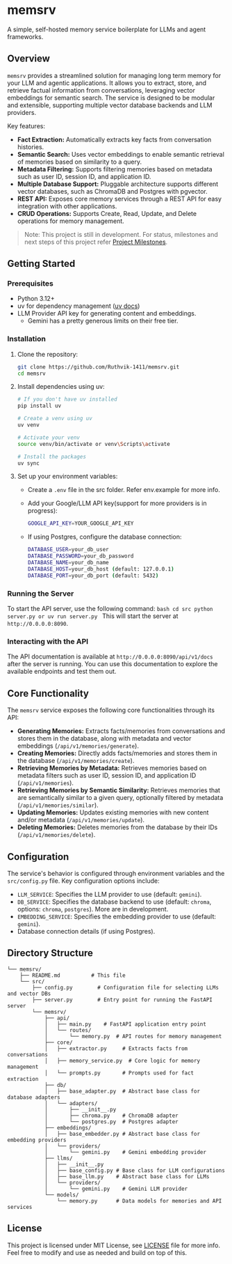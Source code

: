 # memsrv

A simple, self-hosted memory service boilerplate for LLMs and agent frameworks.

## Overview

`memsrv` provides a streamlined solution for managing long term memory for your LLM and agentic applications. It allows you to extract, store, and retrieve factual information from conversations, leveraging vector embeddings for semantic search. The service is designed to be modular and extensible, supporting multiple vector database backends and LLM providers.

Key features:

*   **Fact Extraction:** Automatically extracts key facts from conversation histories.
*   **Semantic Search:** Uses vector embeddings to enable semantic retrieval of memories based on similarity to a query.
*   **Metadata Filtering:** Supports filtering memories based on metadata such as user ID, session ID, and application ID.
*   **Multiple Database Support:** Pluggable architecture supports different vector databases, such as ChromaDB and Postgres with pgvector.
*   **REST API:** Exposes core memory services through a REST API for easy integration with other applications.
*   **CRUD Operations:** Supports Create, Read, Update, and Delete operations for memory management.

> Note: This project is still in development. For status, milestones and next steps of this project refer [Project Milestones](./Milestones.md).
## Getting Started

### Prerequisites

*   Python 3.12+
*   uv for dependency management ([uv docs](https://pypi.org/project/uv/))
*   LLM Provider API key for generating content and embeddings.
    - Gemini has a pretty generous limits on their free tier.

### Installation

1.  Clone the repository:

    ```bash
    git clone https://github.com/Ruthvik-1411/memsrv.git
    cd memsrv
    ```

2.  Install dependencies using uv:

    ```bash
    # If you don't have uv installed
    pip install uv

    # Create a venv using uv
    uv venv

    # Activate your venv
    source venv/bin/activate or venv\Scripts\activate

    # Install the packages
    uv sync
    ```

3.  Set up your environment variables:

    *   Create a `.env` file in the src folder. Refer env.example for more info.
    *   Add your Google/LLM API key(support for more providers is in progress):
        ```bash
        GOOGLE_API_KEY=YOUR_GOOGLE_API_KEY
        ```

    *   If using Postgres, configure the database connection:
        ```bash
        DATABASE_USER=your_db_user
        DATABASE_PASSWORD=your_db_password
        DATABASE_NAME=your_db_name
        DATABASE_HOST=your_db_host (default: 127.0.0.1)
        DATABASE_PORT=your_db_port (default: 5432)
        ```

### Running the Server

To start the API server, use the following command:
    ```bash
    cd src
    python server.py or uv run server.py
    ```
This will start the server at `http://0.0.0.0:8090`.

### Interacting with the API

The API documentation is available at `http://0.0.0.0:8090/api/v1/docs` after the server is running. You can use this documentation to explore the available endpoints and test them out.

## Core Functionality

The `memsrv` service exposes the following core functionalities through its API:

*   **Generating Memories:**  Extracts facts/memories from conversations and stores them in the database, along with metadata and vector embeddings (`/api/v1/memories/generate`).
*   **Creating Memories:**  Directly adds facts/memories and stores them in the database (`/api/v1/memories/create`).
*   **Retrieving Memories by Metadata:** Retrieves memories based on metadata filters such as user ID, session ID, and application ID (`/api/v1/memories`).
*   **Retrieving Memories by Semantic Similarity:** Retrieves memories that are semantically similar to a given query, optionally filtered by metadata (`/api/v1/memories/similar`).
*   **Updating Memories:** Updates existing memories with new content and/or metadata (`/api/v1/memories/update`).
*   **Deleting Memories:** Deletes memories from the database by their IDs (`/api/v1/memories/delete`).

## Configuration

The service's behavior is configured through environment variables and the `src/config.py` file.  Key configuration options include:

*   `LLM_SERVICE`: Specifies the LLM provider to use (default: `gemini`).
*   `DB_SERVICE`: Specifies the database backend to use (default: `chroma`, options: `chroma`, `postgres`). More are in development.
*   `EMBEDDING_SERVICE`: Specifies the embedding provider to use (default: `gemini`).
*   Database connection details (if using Postgres).

## Directory Structure

```
└── memsrv/
    ├── README.md          # This file
    └── src/
        ├── config.py        # Configuration file for selecting LLMs and vector DBs
        ├── server.py        # Entry point for running the FastAPI server
        └── memsrv/
            ├── api/
            │   ├── main.py    # FastAPI application entry point
            │   └── routes/
            │       └── memory.py  # API routes for memory management
            ├── core/
            │   ├── extractor.py     # Extracts facts from conversations
            │   ├── memory_service.py  # Core logic for memory management
            │   └── prompts.py       # Prompts used for fact extraction
            ├── db/
            │   ├── base_adapter.py  # Abstract base class for database adapters
            │   └── adapters/
            │       ├── __init__.py
            │       ├── chroma.py    # ChromaDB adapter
            │       └── postgres.py  # Postgres adapter
            ├── embeddings/
            │   ├── base_embedder.py # Abstract base class for embedding providers
            │   └── providers/
            │       └── gemini.py    # Gemini embedding provider
            ├── llms/
            │   ├── __init__.py
            │   ├── base_config.py # Base class for LLM configurations
            │   ├── base_llm.py    # Abstract base class for LLMs
            │   └── providers/
            │       └── gemini.py    # Gemini LLM provider
            └── models/
                └── memory.py      # Data models for memories and API services
```

## License

This project is licensed under MIT License, see [LICENSE](./LICENSE) file for more info. Feel free to modify and use as needed and build on top of this.
